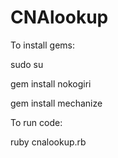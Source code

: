 CNAlookup
=========

To install gems:

sudo su

gem install nokogiri

gem install mechanize

To run code:

ruby cnalookup.rb
